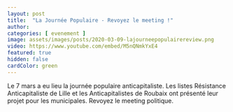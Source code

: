 ```yaml
---
layout: post
title:  "La Journée Populaire - Revoyez le meeting !"
author: 
categories: [ evenement ]
image: assets/images/posts/2020-03-09-lajourneepopulairereview.png
video: https://www.youtube.com/embed/M5nQNmkYxE4
featured: true
hidden: false
cardColor: green
---
```


Le 7 mars a eu lieu la journée populaire anticapitaliste. Les listes Résistance Anticapitaliste de Lille et les Anticapitalistes de Roubaix ont présenté leur projet pour les municipales.
Revoyez le meeting politique.
